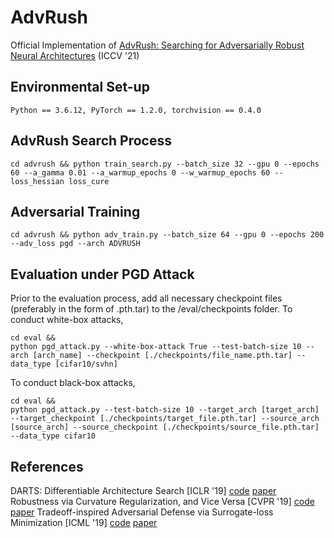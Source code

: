 # AdvRush
Official Implementation of [AdvRush: Searching for Adversarially Robust Neural Architectures](https://openaccess.thecvf.com/content/ICCV2021/html/Mok_AdvRush_Searching_for_Adversarially_Robust_Neural_Architectures_ICCV_2021_paper.html) (ICCV '21)

## Environmental Set-up
```
Python == 3.6.12, PyTorch == 1.2.0, torchvision == 0.4.0
```

## AdvRush Search Process
```
cd advrush && python train_search.py --batch_size 32 --gpu 0 --epochs 60 --a_gamma 0.01 --a_warmup_epochs 0 --w_warmup_epochs 60 --loss_hessian loss_cure
```

## Adversarial Training
```
cd advrush && python adv_train.py --batch_size 64 --gpu 0 --epochs 200 --adv_loss pgd --arch ADVRUSH
```

## Evaluation under PGD Attack
Prior to the evaluation process, add all necessary checkpoint files (preferably in the form of .pth.tar) to the /eval/checkpoints folder.
To conduct white-box attacks, 
```
cd eval &&
python pgd_attack.py --white-box-attack True --test-batch-size 10 --arch [arch_name] --checkpoint [./checkpoints/file_name.pth.tar] --data_type [cifar10/svhn]
```

To conduct black-box attacks, 
```
cd eval &&
python pgd_attack.py --test-batch-size 10 --target_arch [target_arch] --target_checkpoint [./checkpoints/target_file.pth.tar] --source_arch [source_arch] --source_checkpoint [./checkpoints/source_file.pth.tar] --data_type cifar10
```

## References

DARTS: Differentiable Architecture Search [ICLR '19] [code](https://github.com/quark0/darts) [paper](https://arxiv.org/abs/1806.09055)
Robustness via Curvature Regularization, and Vice Versa [CVPR '19] [code](https://github.com/F-Salehi/CURE_robustness) [paper](https://openaccess.thecvf.com/content_CVPR_2019/papers/Moosavi-Dezfooli_Robustness_via_Curvature_Regularization_and_Vice_Versa_CVPR_2019_paper.pdf)
Tradeoff-inspired Adversarial Defense via Surrogate-loss Minimization [ICML '19] [code](https://github.com/yaodongyu/TRADES) [paper](https://arxiv.org/pdf/1901.08573.pdf)
